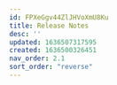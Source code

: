 ```yaml
---
id: FPXeGgv44ZlJHVoXmU8Ku
title: Release Notes
desc: ''
updated: 1636507317595
created: 1636500326451
nav_order: 2.1
sort_order: "reverse"
---
```


